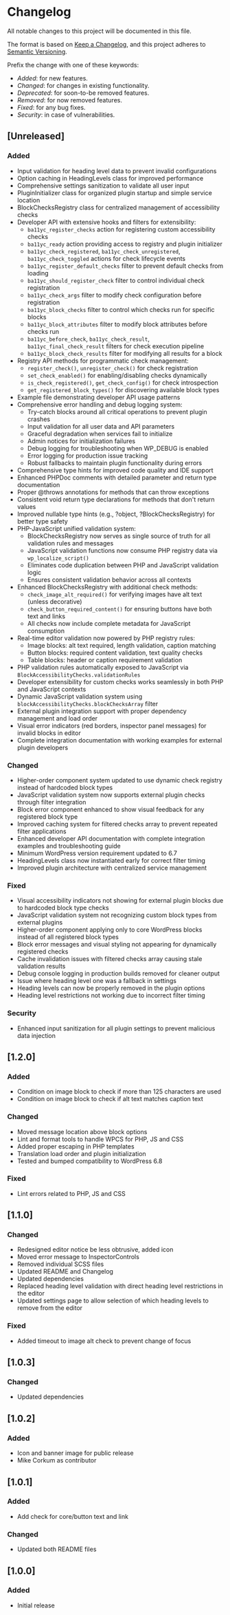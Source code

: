 # Changelog

All notable changes to this project will be documented in this file.

The format is based on [Keep a Changelog](https://keepachangelog.com/en/1.0.0/),
and this project adheres to [Semantic Versioning](https://semver.org/spec/v2.0.0.html).

Prefix the change with one of these keywords:

- _Added_: for new features.
- _Changed_: for changes in existing functionality.
- _Deprecated_: for soon-to-be removed features.
- _Removed_: for now removed features.
- _Fixed_: for any bug fixes.
- _Security_: in case of vulnerabilities.

## [Unreleased]

### Added

- Input validation for heading level data to prevent invalid configurations
- Option caching in HeadingLevels class for improved performance
- Comprehensive settings sanitization to validate all user input
- PluginInitializer class for organized plugin startup and simple service location
- BlockChecksRegistry class for centralized management of accessibility checks
- Developer API with extensive hooks and filters for extensibility:
    - `ba11yc_register_checks` action for registering custom accessibility checks
    - `ba11yc_ready` action providing access to registry and plugin initializer
    - `ba11yc_check_registered`, `ba11yc_check_unregistered`, `ba11yc_check_toggled` actions for check lifecycle events
    - `ba11yc_register_default_checks` filter to prevent default checks from loading
    - `ba11yc_should_register_check` filter to control individual check registration
    - `ba11yc_check_args` filter to modify check configuration before registration
    - `ba11yc_block_checks` filter to control which checks run for specific blocks
    - `ba11yc_block_attributes` filter to modify block attributes before checks run
    - `ba11yc_before_check`, `ba11yc_check_result`, `ba11yc_final_check_result` filters for check execution pipeline
    - `ba11yc_block_check_results` filter for modifying all results for a block
- Registry API methods for programmatic check management:
    - `register_check()`, `unregister_check()` for check registration
    - `set_check_enabled()` for enabling/disabling checks dynamically
    - `is_check_registered()`, `get_check_config()` for check introspection
    - `get_registered_block_types()` for discovering available block types
- Example file demonstrating developer API usage patterns
- Comprehensive error handling and debug logging system:
    - Try-catch blocks around all critical operations to prevent plugin crashes
    - Input validation for all user data and API parameters
    - Graceful degradation when services fail to initialize
    - Admin notices for initialization failures
    - Debug logging for troubleshooting when WP_DEBUG is enabled
    - Error logging for production issue tracking
    - Robust fallbacks to maintain plugin functionality during errors
- Comprehensive type hints for improved code quality and IDE support
- Enhanced PHPDoc comments with detailed parameter and return type documentation
- Proper @throws annotations for methods that can throw exceptions
- Consistent void return type declarations for methods that don't return values
- Improved nullable type hints (e.g., ?object, ?BlockChecksRegistry) for better type safety
- PHP-JavaScript unified validation system:
    - BlockChecksRegistry now serves as single source of truth for all validation rules and messages
    - JavaScript validation functions now consume PHP registry data via `wp_localize_script()`
    - Eliminates code duplication between PHP and JavaScript validation logic
    - Ensures consistent validation behavior across all contexts
- Enhanced BlockChecksRegistry with additional check methods:
    - `check_image_alt_required()` for verifying images have alt text (unless decorative)
    - `check_button_required_content()` for ensuring buttons have both text and links
    - All checks now include complete metadata for JavaScript consumption
- Real-time editor validation now powered by PHP registry rules:
    - Image blocks: alt text required, length validation, caption matching
    - Button blocks: required content validation, text quality checks
    - Table blocks: header or caption requirement validation
- PHP validation rules automatically exposed to JavaScript via `BlockAccessibilityChecks.validationRules`
- Developer extensibility for custom checks works seamlessly in both PHP and JavaScript contexts
- Dynamic JavaScript validation system using `blockAccessibilityChecks.blockChecksArray` filter
- External plugin integration support with proper dependency management and load order
- Visual error indicators (red borders, inspector panel messages) for invalid blocks in editor
- Complete integration documentation with working examples for external plugin developers

### Changed

- Higher-order component system updated to use dynamic check registry instead of hardcoded block types
- JavaScript validation system now supports external plugin checks through filter integration
- Block error component enhanced to show visual feedback for any registered block type
- Improved caching system for filtered checks array to prevent repeated filter applications
- Enhanced developer API documentation with complete integration examples and troubleshooting guide
- Minimum WordPress version requirement updated to 6.7
- HeadingLevels class now instantiated early for correct filter timing
- Improved plugin architecture with centralized service management

### Fixed

- Visual accessibility indicators not showing for external plugin blocks due to hardcoded block type checks
- JavaScript validation system not recognizing custom block types from external plugins
- Higher-order component applying only to core WordPress blocks instead of all registered block types
- Block error messages and visual styling not appearing for dynamically registered checks
- Cache invalidation issues with filtered checks array causing stale validation results
- Debug console logging in production builds removed for cleaner output
- Issue where heading level one was a fallback in settings
- Heading levels can now be properly removed in the plugin options
- Heading level restrictions not working due to incorrect filter timing

### Security

- Enhanced input sanitization for all plugin settings to prevent malicious data injection

## [1.2.0]

### Added

- Condition on image block to check if more than 125 characters are used
- Condition on image block to check if alt text matches caption text

### Changed

- Moved message location above block options
- Lint and format tools to handle WPCS for PHP, JS and CSS
- Added proper escaping in PHP templates
- Translation load order and plugin initialization
- Tested and bumped compatibility to WordPress 6.8

### Fixed

- Lint errors related to PHP, JS and CSS

## [1.1.0]

### Changed

- Redesigned editor notice be less obtrusive, added icon
- Moved error message to InspectorControls
- Removed individual SCSS files
- Updated README and Changelog
- Updated dependencies
- Replaced heading level validation with direct heading level restrictions in the editor
- Updated settings page to allow selection of which heading levels to remove from the editor

### Fixed

- Added timeout to image alt check to prevent change of focus

## [1.0.3]

### Changed

- Updated dependencies

## [1.0.2]

### Added

- Icon and banner image for public release
- Mike Corkum as contributor

## [1.0.1]

### Added

- Add check for core/button text and link

### Changed

- Updated both README files

## [1.0.0]

### Added

- Initial release

